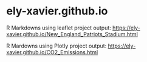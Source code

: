 # ely-xavier.github.io
R Markdowns using leaflet
project output: https://ely-xavier.github.io/New_England_Patriots_Stadium.html 

R Mardowns using Plotly
project output: https://ely-xavier.github.io/CO2_Emissions.html
